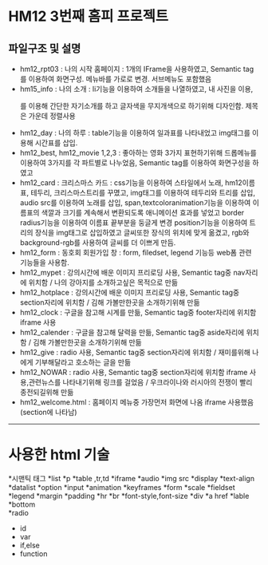 HM12 3번째 홈피 프로젝트
=====================================================
파일구조 및 설명
--------------------------------------------------

* hm12_rpt03 : 나의 시작 홈페이지 : 1개의 IFrame을 사용하였고, Semantic tag를 이용하여 화면구성. 메뉴바를 가로로 변경. 서브메뉴도 포함했음
* hm15_info : 나의 소개 : li기능을 이용하여 소개들을 나열하였고, 내 사진을 이용, <p>를 이용해 간단한 자기소개를 하고 글자색을 무지개색으로 하기위해 디자인함. 제목은 가운데 정렬사용 
* hm12_day : 나의 하루 : table기능을 이용하여 일과표를 나타내었고 img태그를 이용해 시간표를 삽입.
* hm12_best, hm12_movie 1,2,3 : 좋아하는 영화 3가지 표현하기위해 드롭메뉴를 이용하여 3가지를 각 파트별로 나누었음, Semantic tag를 이용하여 화면구성을 하였고 
* hm12_card : 크리스마스 카드 : css기능을 이용하여 스타일에서 노래, hm12이름표, 테두리, 크리스마스트리를 꾸몄고, img태그를 이용하여 테두리와 트리를 삽입, audio src를 이용하여 노래를 삽입, span,textcoloranimation기능을 이용하여 이름표의 색깔과 크기를 계속해서 변환되도록 애니메이션 효과를 넣었고 border radius기능을 이용하여 이름표 끝부분을 둥글게 변경 position기능을 이용하여 트리의 장식을 img태그로 삽입하였고 글씨또한 장식의 위치에 맞게 옮겼고, rgb와 background-rgb를 사용하여 글씨를 더 이쁘게 만듬.
* hm12_form : 동호회 회원가입 창 : form, filedset, legend 기능등 web폼 관련 기능들을 사용함.
* hm12_mypet : 강의시간에 배운 이미지 프리로딩 사용, Semantic tag중 nav자리에 위치함 / 나의 강아지를 소개하고싶은 목적으로 만듦 
* hm12_hotplace : 강의시간에 배운 이미지 프리로딩 사용, Semantic tag중 section자리에 위치함 / 김해 가볼만한곳을 소개하기위해 만듦 
* hm12_clock : 구글을 참고해 시계를 만듦, Semantic tag중 footer자리에 위치함 iframe 사용
* hm12_calender : 구글을 참고해 달력을 만듦, Semantic tag중 aside자리에 위치함 / 김해 가볼만한곳을 소개하기위해 만듦 
* hm12_give : radio 사용, Semantic tag중 section자리에 위치함 / 재미를위해 나에게 기부해달라고 호소하는 글을 만듦
* hm12_NOWAR : radio 사용, Semantic tag중 section자리에 위치함 iframe 사용,관련뉴스를 나타내기위해 링크를 걸었음 / 우크라이나와 러시아의 전쟁이 빨리 종전되길위해 만듦  
* hm12_welcome.html : 홈페이지 메뉴중 가장먼저 화면에 나옴 iframe 사용했음 (section에 나타남)
-------------------------------------------------------------------------------------------------------------------------------------

  사용한 html 기술
=================================================================================
*시맨틱 태그
*list
*p
*table ,tr,td
*iframe
*audio
*img src
*display
*text-align
*datalist
*option
*input
*animation
*keyframes
*form
*scale
*fieldset
*legend
*margin
*padding
*hr
*br
*font-style,font-size
*div
*a href
*lable
*bottom  
*radio
* id
* var
* if,else
* function
